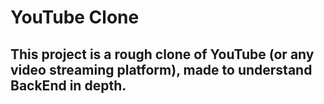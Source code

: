# YouTube Clone

## This project is a rough clone of YouTube (or any video streaming platform), made to understand BackEnd in depth.